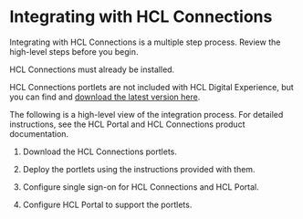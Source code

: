 # Integrating with HCL Connections


Integrating with HCL Connections is a multiple step process. Review the high-level steps before you begin.

HCL Connections must already be installed.

HCL Connections portlets are not included with HCL Digital Experience, but you can find and [download the latest version here](https://www.hcltechsw.com/wps/portal/products/connections).

The following is a high-level view of the integration process. For detailed instructions, see the HCL Portal and HCL Connections product documentation.

1.  Download the HCL Connections portlets.

2.  Deploy the portlets using the instructions provided with them.

3.  Configure single sign-on for HCL Connections and HCL Portal.

4.  Configure HCL Portal to support the portlets.


